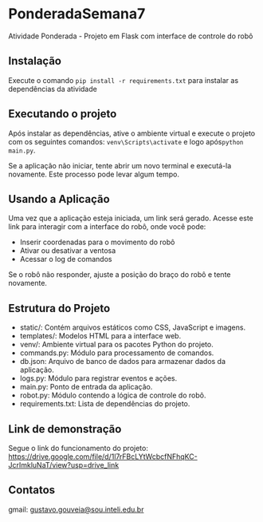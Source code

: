 # PonderadaSemana7
Atividade Ponderada - Projeto em Flask com interface de controle do robô

## Instalação
Execute o comando `pip install -r requirements.txt` para instalar as dependências da atividade

## Executando o projeto

Após instalar as dependências, ative o ambiente virtual e execute o projeto com os seguintes comandos: `venv\Scripts\activate`
e logo após`python main.py`.

Se a aplicação não iniciar, tente abrir um novo terminal e executá-la novamente. Este processo pode levar algum tempo.

## Usando a Aplicação

Uma vez que a aplicação esteja iniciada, um link será gerado. Acesse este link para interagir com a interface do robô, onde você pode:

- Inserir coordenadas para o movimento do robô
- Ativar ou desativar a ventosa
- Acessar o log de comandos

Se o robô não responder, ajuste a posição do braço do robô e tente novamente.

## Estrutura do Projeto

- static/: Contém arquivos estáticos como CSS, JavaScript e imagens.
- templates/: Modelos HTML para a interface web.
- venv/: Ambiente virtual para os pacotes Python do projeto.
- commands.py: Módulo para processamento de comandos.
- db.json: Arquivo de banco de dados para armazenar dados da aplicação.
- logs.py: Módulo para registrar eventos e ações.
- main.py: Ponto de entrada da aplicação.
- robot.py: Módulo contendo a lógica de controle do robô.
- requirements.txt: Lista de dependências do projeto.

## Link de demonstração

Segue o link do funcionamento do projeto: https://drive.google.com/file/d/1l7rFBcLYtWcbcfNFhqKC-JcrImkluNaT/view?usp=drive_link

## Contatos

gmail: gustavo.gouveia@sou.inteli.edu.br
